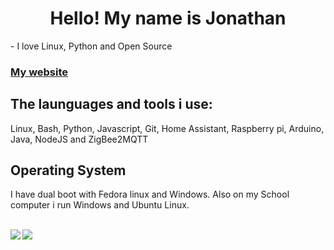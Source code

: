 <h1 align="center">Hello! My name is Jonathan</h1>

<p>
  - I love Linux, Python and Open Source
</p>

<h3><a href="https://jonathanwebsite.herokuapp.com">My website</a></h3>

<h2 align="left">The launguages and tools i use:</h2>
<p>Linux, Bash, Python, Javascript, Git, Home Assistant, Raspberry pi, Arduino, Java, NodeJS and ZigBee2MQTT</p>

<h2>Operating System</h2>
I have dual boot with Fedora linux and Windows.
Also on my School computer i run Windows and Ubuntu Linux.
<br/><br/>

<p><img align="left" src="https://github-readme-stats.vercel.app/api?username=Un10ck3d&show_icons=true&theme=radical"/></p>

<p><img align="center" src="https://github-readme-stats.vercel.app/api/top-langs/?username=Un10ck3d&theme=radical"/></p>
